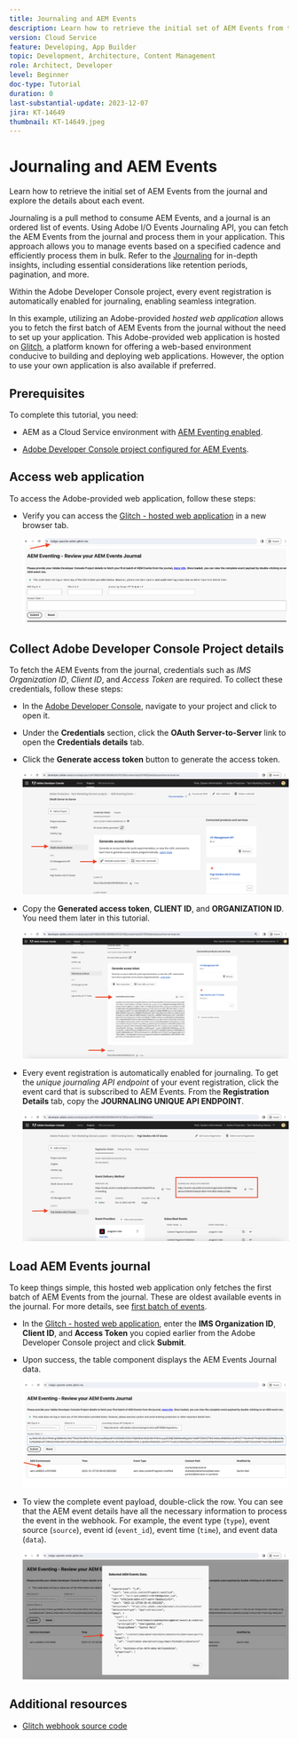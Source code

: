 ```yaml
---
title: Journaling and AEM Events
description: Learn how to retrieve the initial set of AEM Events from the journal and explore the details about each event.
version: Cloud Service
feature: Developing, App Builder
topic: Development, Architecture, Content Management
role: Architect, Developer
level: Beginner
doc-type: Tutorial
duration: 0
last-substantial-update: 2023-12-07
jira: KT-14649
thumbnail: KT-14649.jpeg
---
```


# Journaling and AEM Events

Learn how to retrieve the initial set of AEM Events from the journal and explore the details about each event.

Journaling is a pull method to consume AEM Events, and a journal is an ordered list of events. Using Adobe I/O Events Journaling API, you can fetch the AEM Events from the journal and process them in your application. This approach allows you to manage events based on a specified cadence and efficiently process them in bulk. Refer to the [Journaling](https://developer.adobe.com/events/docs/guides/journaling_intro/) for in-depth insights, including essential considerations like retention periods, pagination, and more.

Within the Adobe Developer Console project, every event registration is automatically enabled for journaling, enabling seamless integration.

In this example, utilizing an Adobe-provided _hosted web application_ allows you to fetch the first batch of AEM Events from the journal without the need to set up your application. This Adobe-provided web application is hosted on [Glitch](https://glitch.com/), a platform known for offering a web-based environment conducive to building and deploying web applications. However, the option to use your own application is also available if preferred.

## Prerequisites

To complete this tutorial, you need:

- AEM as a Cloud Service environment with [AEM Eventing enabled](https://developer.adobe.com/experience-cloud/experience-manager-apis/guides/events/#enable-aem-events-on-your-aem-cloud-service-environment).

- [Adobe Developer Console project configured for AEM Events](https://developer.adobe.com/experience-cloud/experience-manager-apis/guides/events/#how-to-subscribe-to-aem-events-in-the-adobe-developer-console).

## Access web application

To access the Adobe-provided web application, follow these steps:

- Verify you can access the [Glitch - hosted web application](https://indigo-speckle-antler.glitch.me/) in a new browser tab.

    ![Glitch - hosted web application](../assets/examples/journaling/glitch-hosted-web-application.png)

## Collect Adobe Developer Console Project details

To fetch the AEM Events from the journal, credentials such as _IMS Organization ID_, _Client ID_, and _Access Token_ are required. To collect these credentials, follow these steps:

- In the [Adobe Developer Console](https://developer.adobe.com), navigate to your project and click to open it.

- Under the **Credentials** section, click the **OAuth Server-to-Server** link to open the **Credentials details** tab.

- Click the **Generate access token** button to generate the access token.

    ![Adobe Developer Console Project Generate Access Token](../assets/examples/journaling/adobe-developer-console-project-generate-access-token.png)

- Copy the **Generated access token**, **CLIENT ID**, and **ORGANIZATION ID**. You need them later in this tutorial.

    ![Adobe Developer Console Project Copy Credentials](../assets/examples/journaling/adobe-developer-console-project-copy-credentials.png)

- Every event registration is automatically enabled for journaling. To get the _unique journaling API endpoint_ of your event registration, click the event card that is subscribed to AEM Events. From the **Registration Details** tab, copy the **JOURNALING UNIQUE API ENDPOINT**.  

    ![Adobe Developer Console Project Events Card](../assets/examples/journaling/adobe-developer-console-project-events-card.png)

## Load AEM Events journal

To keep things simple, this hosted web application only fetches the first batch of AEM Events from the journal. These are oldest available events in the journal. For more details, see [first batch of events](https://developer.adobe.com/events/docs/guides/api/journaling_api/#fetching-your-first-batch-of-events-from-the-journal).

- In the [Glitch - hosted web application](https://indigo-speckle-antler.glitch.me/), enter the **IMS Organization ID**, **Client ID**, and **Access Token** you copied earlier from the Adobe Developer Console project and click **Submit**.

- Upon success, the table component displays the AEM Events Journal data.

    ![AEM Events Journal Data](../assets/examples/journaling/load-journal.png)

- To view the complete event payload, double-click the row. You can see that the AEM event details have all the necessary information to process the event in the webhook. For example, the event type (`type`), event source (`source`), event id (`event_id`), event time (`time`), and event data (`data`).

    ![Complete AEM Event Payload](../assets/examples/journaling/complete-journal-data.png)

## Additional resources

- [Glitch webhook source code](https://glitch.com/edit/#!/indigo-speckle-antler)
